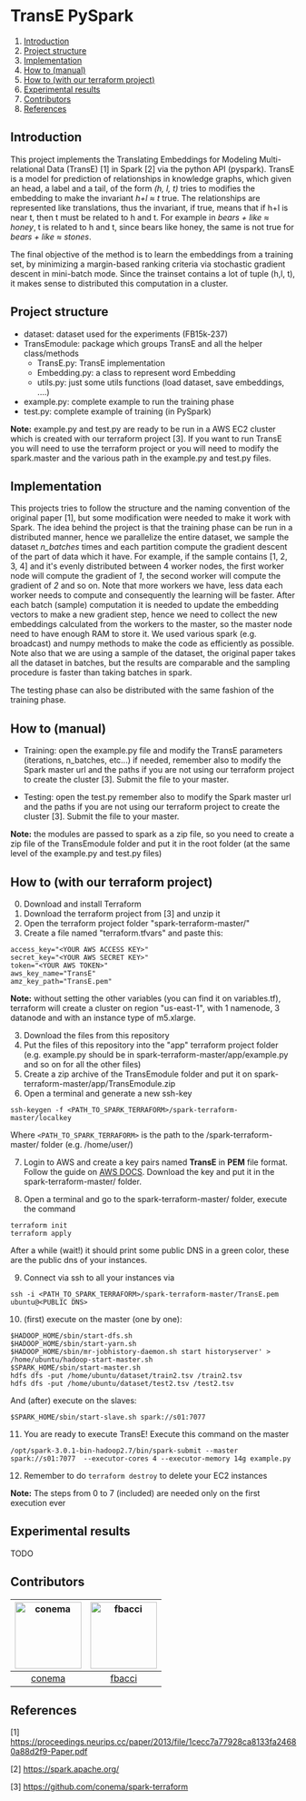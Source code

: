 # TransE PySpark

1. [Introduction](#introduction)
2. [Project structure](#Project-structure)
3. [Implementation](#Implementation)
4. [How to (manual)](#How-to-manual)
5. [How to (with our terraform project)](#How-to-with-our-terraform-project)
6. [Experimental results](#Experimental-results)
7. [Contributors](#Contributors)
8. [References](#References)

## Introduction
This project implements the Translating Embeddings for Modeling Multi-relational Data (TransE) \[1\] in Spark \[2\] via the python API (pyspark). TransE is a model for prediction of relationships in knowledge graphs, which given an head, a label and a tail, of the form *(h, l, t)* tries to modifies the embedding to make the invariant *h+l ≈ t* true. The relationships are represented like translations, thus the invariant, if true, means that if h+l is near t, then t must be related to h and t. For example in *bears + like ≈ honey*, t is related to h and t, since bears like honey, the same is not true for *bears + like ≈ stones*. 

The final objective of the method is to learn the embeddings from a training set, by minimizing a margin-based ranking criteria via stochastic gradient descent in mini-batch mode. Since the trainset contains a lot of tuple (h,l, t), it makes sense to distributed this computation in a cluster.

## Project structure
* dataset: dataset used for the experiments (FB15k-237)
* TransEmodule: package which groups TransE and all the helper class/methods
    * TransE.py: TransE implementation
    * Embedding.py: a class to represent word Embedding
    * utils.py: just some utils functions (load dataset, save embeddings, ....)
* example.py: complete example to run the training phase
* test.py: complete example of training (in PySpark)

**Note:** example.py and test.py are ready to be run in a AWS EC2 cluster which is created with our terraform project \[3\]. If you want to run TransE you will need to use the terraform project or you will need to modify the spark.master and the various path in the example.py and test.py files. 

## Implementation

This projects tries to follow the structure and the naming convention of the original paper \[1\], but some modification were needed to make it work with Spark. The idea behind the project is that the training phase can be run in a distributed manner, hence we parallelize the entire dataset, we sample the dataset *n_batches* times and each partition compute the gradient descent of the part of data which it have. For example, if the sample contains \[1, 2, 3, 4\] and it's evenly distributed between 4 worker nodes, the first worker node will compute the gradient of *1*, the second worker will compute the gradient of *2* and so on. Note that more workers we have, less data each worker needs to compute and consequently the learning will be faster. After each batch (sample) computation it is needed to update the embedding vectors to make a new gradient step, hence we need to collect the new embeddings calculated from the workers to the master, so the master node need to have enough RAM to store it. We used various spark (e.g. broadcast) and numpy methods to make the code as efficiently as possible. Note also that we are using a sample of the dataset, the original paper takes all the dataset in batches, but the results are comparable and the sampling procedure is faster than taking batches in spark.

The testing phase can also be distributed with the same fashion of the training phase.

## How to (manual)

* Training: open the example.py file and modify the TransE parameters (iterations, n_batches, etc...) if needed, remember also to modify the Spark master url and the paths if you are not using our terraform project to create the cluster \[3\]. Submit the file to your master.

* Testing: open the test.py remember also to modify the Spark master url and the paths if you are not using our terraform project to create the cluster \[3\]. Submit the file to your master.

**Note:** the modules are passed to spark as a zip file, so you need to create a zip file of the TransEmodule folder and put it in the root folder (at the same level of the example.py and test.py files)

## How to (with our terraform project)
0. Download and install Terraform
1. Download the terraform project from [3] and unzip it
2. Open the terraform project folder "spark-terraform-master/"
3. Create a file named "terraform.tfvars" and paste this:
```
access_key="<YOUR AWS ACCESS KEY>"
secret_key="<YOUR AWS SECRET KEY>"
token="<YOUR AWS TOKEN>"
aws_key_name="TransE"
amz_key_path="TransE.pem"
```
**Note:** without setting the other variables (you can find it on variables.tf), terraform will create a cluster on region "us-east-1", with 1 namenode, 3 datanode and with an instance type of m5.xlarge.

3. Download the files from this repository
4. Put the files of this repository into the "app" terraform project folder (e.g. example.py should be in spark-terraform-master/app/example.py and so on for all the other files)
5. Create a zip archive of the TransEmodule folder and put it on spark-terraform-master/app/TransEmodule.zip
6. Open a terminal and generate a new ssh-key
```
ssh-keygen -f <PATH_TO_SPARK_TERRAFORM>/spark-terraform-master/localkey
```
Where `<PATH_TO_SPARK_TERRAFORM>` is the path to the /spark-terraform-master/ folder (e.g. /home/user/)

7. Login to AWS and create a key pairs named **TransE** in **PEM** file format. Follow the guide on [AWS DOCS](https://docs.aws.amazon.com/AWSEC2/latest/UserGuide/ec2-key-pairs.html#having-ec2-create-your-key-pair). Download the key and put it in the spark-terraform-master/ folder.

8. Open a terminal and go to the spark-terraform-master/ folder, execute the command
 ```
 terraform init
 terraform apply
 ```
 After a while (wait!) it should print some public DNS in a green color, these are the public dns of your instances.

9. Connect via ssh to all your instances via
 ```
ssh -i <PATH_TO_SPARK_TERRAFORM>/spark-terraform-master/TransE.pem ubuntu@<PUBLIC DNS>
 ```

10. (first) execute on the master (one by one):
 ```
$HADOOP_HOME/sbin/start-dfs.sh
$HADOOP_HOME/sbin/start-yarn.sh
$HADOOP_HOME/sbin/mr-jobhistory-daemon.sh start historyserver' > /home/ubuntu/hadoop-start-master.sh
$SPARK_HOME/sbin/start-master.sh
hdfs dfs -put /home/ubuntu/dataset/train2.tsv /train2.tsv
hdfs dfs -put /home/ubuntu/dataset/test2.tsv /test2.tsv
 ```
And (after) execute on the slaves:
```
$SPARK_HOME/sbin/start-slave.sh spark://s01:7077
```

11. You are ready to execute TransE! Execute this command on the master
```
/opt/spark-3.0.1-bin-hadoop2.7/bin/spark-submit --master spark://s01:7077  --executor-cores 4 --executor-memory 14g example.py
```

12. Remember to do `terraform destroy` to delete your EC2 instances

**Note:** The steps from 0 to 7 (included) are needed only on the first execution ever


## Experimental results
TODO

## Contributors
[<img alt="conema" src="https://avatars3.githubusercontent.com/u/12801153?v=4&s=117" width="117">](https://github.com/conema)|[<img alt="fbacci" src="https://avatars3.githubusercontent.com/u/17594819?v=4&s=117" width="117">](https://github.com/fbacci)|
:---:|:---:|
[conema](https://github.com/conema)|[fbacci](https://github.com/fbacci)|

## References
\[1\] https://proceedings.neurips.cc/paper/2013/file/1cecc7a77928ca8133fa24680a88d2f9-Paper.pdf

\[2\] https://spark.apache.org/

\[3\] https://github.com/conema/spark-terraform